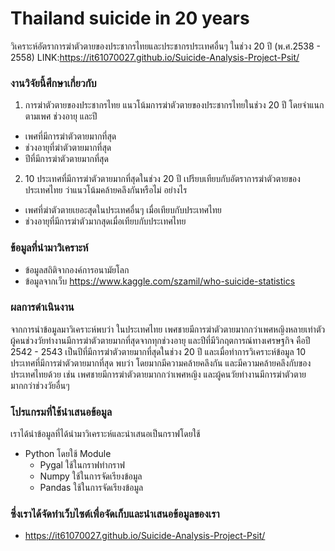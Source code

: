 # Thailand suicide in 20 years
วิเคราะห์อัตราการฆ่าตัวตายของประชากรไทยและประชากรประเทศอื่นๆ ในช่วง 20 ปี (พ.ศ.2538 - 2558)
  LINK:https://it61070027.github.io/Suicide-Analysis-Project-Psit/
### งานวิจัยนี้ศึกษาเกี่ยวกับ 
1. การฆ่าตัวตายของประชากรไทย แนวโน้มการฆ่าตัวตายของประชากรไทยในช่วง 20 ปี โดยจำแนกตามเพศ ช่วงอายุ และปี
  - เพศที่มีการฆ่าตัวตายมากที่สุด
  - ช่วงอายุที่ฆ่าตัวตายมากที่สุด
  - ปีที่มีการฆ่าตัวตายมากที่สุด
2. 10 ประเทศที่มีการฆ่าตัวตายมากที่สุดในช่วง 20 ปี เปรียบเทียบกับอัตราการฆ่าตัวตายของประเทศไทย ว่าแนวโน้มคล้ายคลึงกันหรือไม่ อย่างไร
  - เพศที่ฆ่าตัวตายเยอะสุดในประเทศอื่นๆ เมื่อเทียบกับประเทศไทย
  - ช่วงอายุที่มีการฆ่าตัวมากสุดเมื่อเทียบกับประเทศไทย

### ข้อมูลที่นำมาวิเคราะห์
  - ข้อมูลสถิติจากองค์การอนามัยโลก
  - ข้อมูลจากเว็บ https://www.kaggle.com/szamil/who-suicide-statistics

### ผลการดำเนินงาน
จากการนำข้อมูลมาวิเคราะห์พบว่า ในประเทศไทย เพศชายมีการฆ่าตัวตายมากกว่าเพศหญิงหลายเท่าตัว ผู้คนช่วงวัยทำงานมีการฆ่าตัวตายมากที่สุดจากทุกช่วงอายุ และปีที่มีวิกฤตการณ์ทางเศรษฐกิจ คือปี 2542 - 2543 เป็นปีที่มีการฆ่าตัวตายมากที่สุดในช่วง 20 ปี และเมื่อทำการวิเคราะห์ข้อมูล 10 ประเทศที่มีการฆ่าตัวตายมากที่สุด พบว่า โดยมากมีความคล้ายคลึงกัน และมีความคล้ายคลึงกับของประเทศไทยด้วย เช่น เพศชายมีการฆ่าตัวตายมากกว่าเพศหญิง และผู้คนวัยทำงานมีการฆ่าตัวตายมากกว่าช่วงวัยอื่นๆ 

### โปรแกรมที่ใช้นำเสนอข้อมูล
   เราได้นำข้อมูลที่ได้นำมาวิเคราะห์และนำเสนอเป็นกราฟโดยใช้
  - Python
  โดยใช้ Module
    - Pygal ใช้ในกราฟทำกราฟ
    - Numpy ใช้ในการจัดเรียงข้อมูล
    - Pandas ใช้ในการจัดเรียงข้อมูล
### ซึ่งเราได้จัดทำเว็บไซต์เพื่อจัดเก็บและนำเสนอข้อมูลของเรา
   - https://it61070027.github.io/Suicide-Analysis-Project-Psit/



